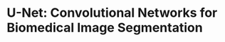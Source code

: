 <h1><b>U-Net: Convolutional Networks for Biomedical Image Segmentation</b></h1>
<img src=">
<h3>The link for the U-Net paper</h3>
<h4>U-Net is an architecture for semantic segmentation.
It consists of a contracting path and an expansive path. 
The contracting path follows the typical architecture of a convolutional network. 
It consists of the repeated application of two 3x3 convolutions (unpadded convolutions), 
each followed by a rectified linear unit (ReLU) and a 2x2 max pooling operation with stride 2 for downsampling.
At each downsampling step we double the number of feature channels.
Every step in the expansive path consists of an upsampling of the feature map followed by a 2x2 convolution 
(“up-convolution”) that halves the number of feature channels, a concatenation with the correspondingly cropped feature map from the contracting path,
and two 3x3 convolutions, each followed by a ReLU.
The cropping is necessary due to the loss of border pixels in every convolution.
At the final layer a 1x1 convolution is used to map each 64-component feature vector to the desired number of classes.
In total the network has 23 convolutional layers.</h4>
